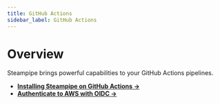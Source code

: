 ```yaml
---
title: GitHub Actions
sidebar_label: GitHub Actions
---
```


# Overview

Steampipe brings powerful capabilities to your GitHub Actions pipelines.

- **[Installing Steampipe on GitHub Actions →](github_actions/installing_steampipe)**
- **[Authenticate to AWS with OIDC →](github_actions/aws_oidc)**
